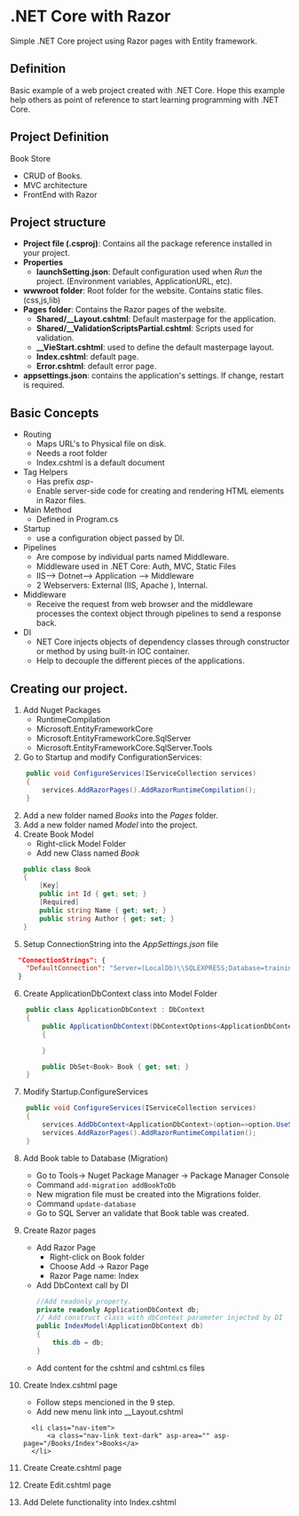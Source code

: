 # .NET Core with Razor
Simple .NET Core project using Razor pages with Entity framework.

## Definition
Basic example of a web project created with .NET Core.
Hope this example help others as point of reference to start learning programming with .NET Core.

## Project Definition
Book Store
- CRUD of Books.
- MVC architecture
- FrontEnd with Razor

## Project structure
- **Project file (.csproj)**: Contains all the package reference installed in your project.
- **Properties**
  - **launchSetting.json**: Default configuration used when *Run* the project. (Environment variables, ApplicationURL, etc).
- **wwwroot folder**: Root folder for the website. Contains static files. (css,js,lib)
- **Pages folder**: Contains the Razor pages of the website.
  - **Shared/__Layout.cshtml**: Default masterpage for the application.
  - **Shared/__ValidationScriptsPartial.cshtml**: Scripts used for validation.
  - **__VieStart.cshtml**: used to define the default masterpage layout.
  - **Index.cshtml**: default page.
  - **Error.cshtml**: default error page.
- **appsettings.json**: contains the application's settings. If change, restart is required.

## Basic Concepts
- Routing
  - Maps URL's to Physical file on disk. 
  - Needs a root folder
  - Index.cshtml is a default document
- Tag Helpers
  - Has prefix *asp-*
  - Enable server-side code for creating and rendering HTML elements in Razor files.
- Main Method
  - Defined in Program.cs
- Startup
  - use a configuration object passed by DI.
- Pipelines
  - Are compose by individual parts named Middleware.
  - Middleware used in .NET Core: Auth, MVC, Static Files
  - IIS--> Dotnet--> Application --> Middleware
  - 2 Webservers: External (IIS, Apache ), Internal.
- Middleware
  - Receive the request from web browser and the middleware processes the context object through pipelines to send a response back.
- DI
  - NET Core injects objects of dependency classes through constructor or method by using built-in IOC container.
  - Help to decouple the different pieces of the applications.

## Creating our project.
1. Add Nuget Packages
    - RuntimeCompilation
    - Microsoft.EntityFrameworkCore
    - Microsoft.EntityFrameworkCore.SqlServer
    - Microsoft.EntityFrameworkCore.SqlServer.Tools
2. Go to Startup and modify ConfigurationServices:

```C#
    public void ConfigureServices(IServiceCollection services)
    {
        services.AddRazorPages().AddRazorRuntimeCompilation();
    }
```

2. Add a new folder named *Books* into the *Pages* folder.
3. Add a new folder named *Model* into the project.
4. Create Book Model
    - Right-click Model Folder
    - Add new Class named *Book*
    ```C#
    public class Book
    {
        [Key]
        public int Id { get; set; }
        [Required]
        public string Name { get; set; }
        public string Author { get; set; }
    }
    ```
5. Setup ConnectionString into the *AppSettings.json* file
```json
  "ConnectionStrings": {
    "DefaultConnection": "Server=(LocalDb)\\SQLEXPRESS;Database=trainingdb;Trusted_Connection=True;MultipleActiveResultSets=True"
  }
```
6. Create ApplicationDbContext class into Model Folder
```C#
    public class ApplicationDbContext : DbContext
    {
        public ApplicationDbContext(DbContextOptions<ApplicationDbContext> options):base(options)
        {

        }

        public DbSet<Book> Book { get; set; }
    }
```
7. Modify Startup.ConfigureServices
```C#
    public void ConfigureServices(IServiceCollection services)
    {
        services.AddDbContext<ApplicationDbContext>(option=>option.UseSqlServer(Configuration.GetConnectionString("DefaultConnection")));
        services.AddRazorPages().AddRazorRuntimeCompilation();
    }
```

8. Add Book table to Database (Migration)
    - Go to Tools-> Nuget Package Manager -> Package Manager Console
    - Command ```add-migration addBookToDb```
    - New migration file must be created into the Migrations folder.
    - Command ```update-database```
    - Go to SQL Server an validate that Book table was created.
    
9. Create Razor pages 
    - Add Razor Page
      - Right-click on Book folder
      - Choose Add -> Razor Page
      - Razor Page name: Index
    - Add DbContext call by DI
      ```C#
      //Add readonly property.
      private readonly ApplicationDbContext db;
      // Add construct class with dbContext parameter injected by DI
      public IndexModel(ApplicationDbContext db)
      {
          this.db = db;
      }
      ```
    - Add content for the cshtml and cshtml.cs files
   
10. Create Index.cshtml page
    - Follow steps mencioned in the 9 step.
    - Add new menu link into __Layout.cshtml
    ```Razor
      <li class="nav-item">
          <a class="nav-link text-dark" asp-area="" asp-page="/Books/Index">Books</a>
      </li>
    ```
11. Create Create.cshtml page
12. Create Edit.cshtml page
13. Add Delete functionality into Index.cshtml
    
      
    
